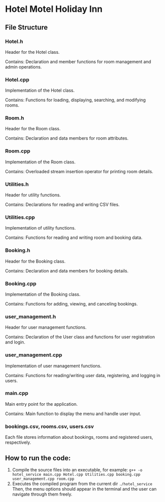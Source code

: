 # Hotel Motel Holiday Inn
## File Structure

### Hotel.h
Header for the Hotel class.

Contains: Declaration and member functions for room management and admin operations.

### Hotel.cpp
Implementation of the Hotel class.

Contains: Functions for loading, displaying, searching, and modifying rooms.

### Room.h
Header for the Room class.

Contains: Declaration and data members for room attributes.

### Room.cpp
Implementation of the Room class.

Contains: Overloaded stream insertion operator for printing room details.

### Utilities.h
Header for utility functions.

Contains: Declarations for reading and writing CSV files.

### Utilities.cpp
Implementation of utility functions.

Contains: Functions for reading and writing room and booking data.

### Booking.h
Header for the Booking class.

Contains: Declaration and data members for booking details.

### Booking.cpp
Implementation of the Booking class.

Contains: Functions for adding, viewing, and canceling bookings.

### user_management.h
Header for user management functions.

Contains: Declaration of the User class and functions for user registration and login.

### user_management.cpp
Implementation of user management functions.

Contains: Functions for reading/writing user data, registering, and logging in users.

### main.cpp
Main entry point for the application.

Contains: Main function to display the menu and handle user input.

### bookings.csv, rooms.csv, users.csv
Each file stores information about bookings, rooms and registered users, respectively.

## How to run the code:
1. Compile the source files into an executable, for example:
`g++ -o hotel_service main.cpp Hotel.cpp Utilities.cpp booking.cpp user_management.cpp room.cpp`
2. Executes the compiled program from the current dir
`./hotel_service`
Then, the menu options should appear in the terminal and the user can navigate through them freely.

